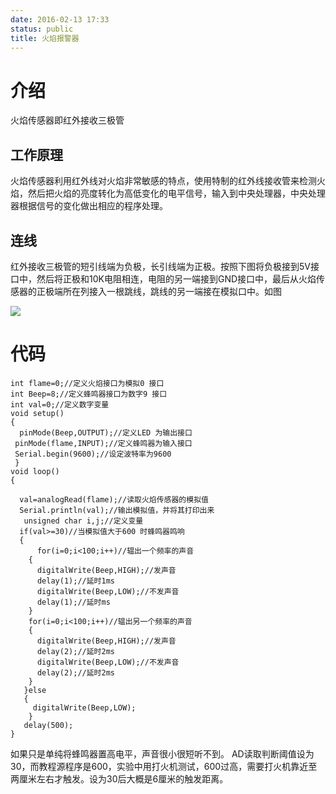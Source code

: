 ```yaml
---
date: 2016-02-13 17:33
status: public
title: 火焰报警器
---
```


# 介绍
火焰传感器即红外接收三极管

## 工作原理

火焰传感器利用红外线对火焰非常敏感的特点，使用特制的红外线接收管来检测火焰，然后把火焰的亮度转化为高低变化的电平信号，输入到中央处理器，中央处理器根据信号的变化做出相应的程序处理。

## 连线

红外接收三极管的短引线端为负极，长引线端为正极。按照下图将负极接到5V接口中，然后将正极和10K电阻相连，电阻的另一端接到GND接口中，最后从火焰传感器的正极端所在列接入一根跳线，跳线的另一端接在模拟口中。如图

![](~/17-33-28.jpg)

# 代码
```c++:n
int flame=0;//定义火焰接口为模拟0 接口
int Beep=8;//定义蜂鸣器接口为数字9 接口
int val=0;//定义数字变量
void setup()
{
  pinMode(Beep,OUTPUT);//定义LED 为输出接口
 pinMode(flame,INPUT);//定义蜂鸣器为输入接口
 Serial.begin(9600);//设定波特率为9600
 }
void loop()
{

  val=analogRead(flame);//读取火焰传感器的模拟值
  Serial.println(val);//输出模拟值，并将其打印出来
   unsigned char i,j;//定义变量
  if(val>=30)//当模拟值大于600 时蜂鸣器鸣响
  {  
      for(i=0;i<100;i++)//辒出一个频率的声音
    {
      digitalWrite(Beep,HIGH);//发声音
      delay(1);//延时1ms
      digitalWrite(Beep,LOW);//不发声音
      delay(1);//延时ms
    }
    for(i=0;i<100;i++)//辒出另一个频率的声音
    {
      digitalWrite(Beep,HIGH);//发声音
      delay(2);//延时2ms
      digitalWrite(Beep,LOW);//不发声音
      delay(2);//延时2ms
    }
   }else
   {  
     digitalWrite(Beep,LOW);
    }
   delay(500);
}

```

如果只是单纯将蜂鸣器置高电平，声音很小很短听不到。
AD读取判断阈值设为30，而教程源程序是600，实验中用打火机测试，600过高，需要打火机靠近至两厘米左右才触发。设为30后大概是6厘米的触发距离。

